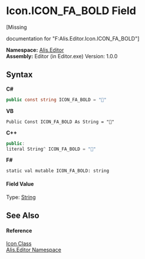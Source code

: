 # Icon.ICON_FA_BOLD Field
 

\[Missing <summary> documentation for "F:Alis.Editor.Icon.ICON_FA_BOLD"\]

**Namespace:**&nbsp;<a href="b150ade4-39de-a232-5f06-d3cdc1b2c538">Alis.Editor</a><br />**Assembly:**&nbsp;Editor (in Editor.exe) Version: 1.0.0

## Syntax

**C#**<br />
``` C#
public const string ICON_FA_BOLD = ""
```

**VB**<br />
``` VB
Public Const ICON_FA_BOLD As String = ""
```

**C++**<br />
``` C++
public:
literal String^ ICON_FA_BOLD = ""
```

**F#**<br />
``` F#
static val mutable ICON_FA_BOLD: string
```


#### Field Value
Type: <a href="https://docs.microsoft.com/dotnet/api/system.string" target="_blank">String</a>

## See Also


#### Reference
<a href="cc0f883c-67f8-f772-c6d7-a60b129f22a7">Icon Class</a><br /><a href="b150ade4-39de-a232-5f06-d3cdc1b2c538">Alis.Editor Namespace</a><br />